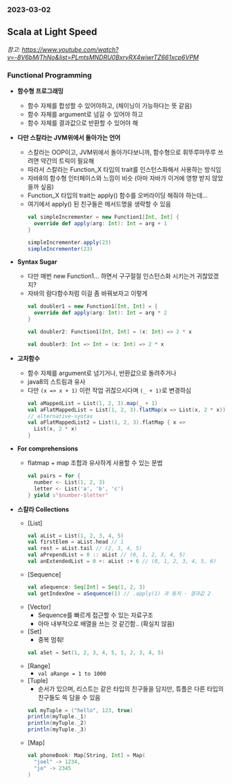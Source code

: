 ### 2023-03-02

## Scala at Light Speed
*참고: https://www.youtube.com/watch?v=-8V6bMjThNo&list=PLmtsMNDRU0BxryRX4wiwrTZ661xcp6VPM*

### Functional Programming
- **함수형 프로그래밍**
  - 함수 자체를 합성할 수 있어야하고, (체이닝이 가능하다는 뜻 같음)
  - 함수 자체를 argument로 넘길 수 있어야 하고
  - 함수 자체를 결과값으로 반환할 수 있어야 해

- **다만 스칼라는 JVM위에서 돌아가는 언어**
  - 스칼라는 OOP이고, JVM위에서 돌아가다보니까, 함수형으로 휘뚜루마뚜루 쓰려면 약간의 트릭이 필요해
  - 따라서 스칼라는 Function_X 타입의 trait를 인스턴스화해서 사용하는 방식임
  - 자바8의 함수형 인터페이스와 느낌이 비슷 (아마 자바가 이거에 영향 받지 않았을까 싶음)
  - Function_X 타입의 trait는 apply() 함수를 오버라이딩 해줘야 하는데...
  - 여기에서 apply() 된 친구들은 메서드명을 생략할 수 있음
    ```scala
    val simpleIncrementer = new Function1[Int, Int] {
      override def apply(arg: Int): Int = arg + 1
    }
    
    simpleIncrementer.apply(23)
    simpleIncrementer(23)
    ```
    
- **Syntax Sugar**
  - 다만 매번 new Function1... 하면서 구구절절 인스턴스화 시키는거 귀찮았겠지?
  - 자바의 람다함수처럼 이걸 좀 바꿔보자고 이렇게
    ```scala
    val doubler1 = new Function1[Int, Int] = {
      override def apply(arg: Int): Int = arg * 2
    }
    
    val doubler2: Function1[Int, Int] = (x: Int) => 2 * x
    
    val doubler3: Int => Int = (x: Int) => 2 * x
    ```
    
- **고차함수**
  - 함수 자체를 argument로 넘기거나, 반환값으로 돌려주거나
  - java8의 스트림과 유사
  - 다만 `(x => x + 1)` 이런 작업 귀찮으시다며 `(_ + 1)`로 변경하심
    ```scala
    val aMappedList = List(1, 2, 3).map(_ + 1)
    val aFlatMappedList = List(1, 2, 3).flatMap(x => List(x, 2 * x))
    // alternative-syntax
    val aFlatMappedList2 = List(1, 2, 3).flatMap { x => 
      List(x, 2 * x)
    }
    ```

- **For comprehensions**
  - flatmap + map 조합과 유사하게 사용할 수 있는 문법
    ```scala
    val pairs = for {
      number <- List(1, 2, 3)
      letter <- List('a', 'b', 'c')
    } yield s"$number-$letter"
    ```

- **스칼라 Collections**
  - [List]
    ````scala
    val aList = List(1, 2, 3, 4, 5)
    val firstElem = aList.head // 1
    val rest = aList.tail // (2, 3, 4, 5)
    val aPrependList = 0 :: aList // (0, 1, 2, 3, 4, 5)
    val anExtendedList = 0 +: aList :+ 6 // (0, 1, 2, 3, 4, 5, 6)
    ````
  - [Sequence]
    ```scala
    val aSequence: Seq[Int] = Seq(1, 2, 3)
    val getIndexOne = aSequence(1) // .apply(1) 과 동치 - 결과값 2
    ```
  - [Vector]
    - Sequence를 빠르게 접근할 수 있는 자료구조
    - 아마 내부적으로 배열을 쓰는 것 같긴함.. (확실치 않음)
  - [Set]
    - 중복 멈춰!
    ```scala
    val aSet = Set(1, 2, 3, 4, 5, 1, 2, 3, 4, 5)
    ```
  - [Range]
    - `val aRange = 1 to 1000`
  - [Tuple]
    - 순서가 있으며, 리스트는 같은 타입의 친구들을 담지만, 튜플은 다른 타입의 친구들도 쓱 담을 수 있음
    ```scala
    val myTuple = ("hello", 123, true)
    println(myTuple._1)
    println(myTuple._2)
    println(myTuple._3)
    ```
  - [Map]
    ````scala
    val phoneBook: Map[String, Int] = Map(
      "joel" -> 1234,
      "jo" -> 2345
    )
    ````